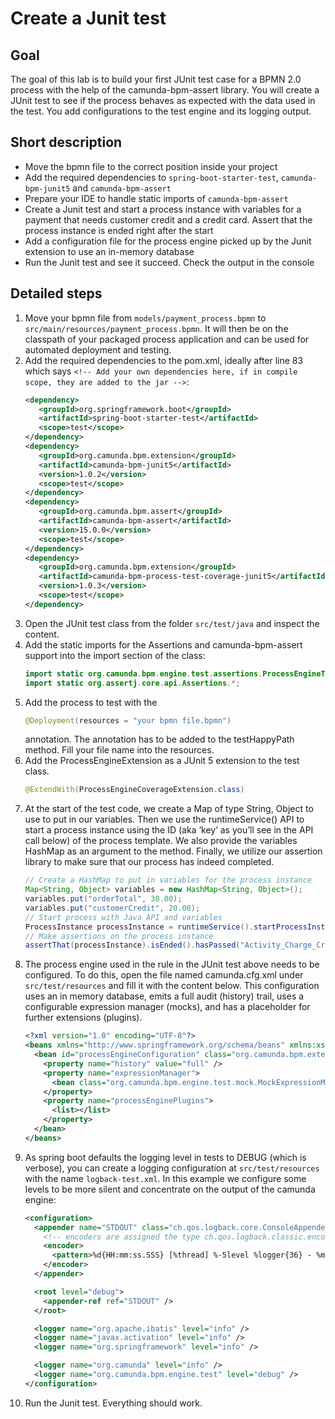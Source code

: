 # Create a Junit test

## Goal

The goal of this lab is to build your first JUnit test case for a BPMN 2.0 process with the help of the camunda-bpm-assert library. You will create a JUnit test to see if the process behaves as expected with the data used in the test. You add configurations to the test engine and its logging output.

## Short description

* Move the bpmn file to the correct position inside your project
* Add the required dependencies to `spring-boot-starter-test`, `camunda-bpm-junit5` and `camunda-bpm-assert`
* Prepare your IDE to handle static imports of `camunda-bpm-assert`
* Create a Junit test and start a process instance with variables for a payment that needs customer credit and a credit card. Assert that the process instance is ended right after the start
* Add a configuration file for the process engine picked up by the Junit extension to use an in-memory database
* Run the Junit test and see it succeed. Check the output in the console

## Detailed steps

1. Move your bpmn file from `models/payment_process.bpmn` to `src/main/resources/payment_process.bpmn`. It will then be on the classpath of your packaged process application and can be used for automated deployment and testing.
2. Add the required dependencies to the pom.xml, ideally after line 83 which says `<!-- Add your own dependencies here, if in compile scope, they are added to the jar -->`:
   ```xml
   <dependency>
      <groupId>org.springframework.boot</groupId>
      <artifactId>spring-boot-starter-test</artifactId>
      <scope>test</scope>
   </dependency>
   <dependency>
      <groupId>org.camunda.bpm.extension</groupId>
      <artifactId>camunda-bpm-junit5</artifactId>
      <version>1.0.2</version>
      <scope>test</scope>
   </dependency>
   <dependency>
      <groupId>org.camunda.bpm.assert</groupId>
      <artifactId>camunda-bpm-assert</artifactId>
      <version>15.0.0</version>
      <scope>test</scope>
   </dependency>
   <dependency>
      <groupId>org.camunda.bpm.extension</groupId>
      <artifactId>camunda-bpm-process-test-coverage-junit5</artifactId>
      <version>1.0.3</version>
      <scope>test</scope>
   </dependency>
   ```
3. Open the JUnit test class from the folder `src/test/java` and inspect the content.
4. Add the static imports for the Assertions and camunda-bpm-assert support into the import section of the class:
   ```java
   import static org.camunda.bpm.engine.test.assertions.ProcessEngineTests.*;
   import static org.assertj.core.api.Assertions.*;
   ```
5. Add the process to test with the
   ```java
   @Deployment(resources = "your bpmn file.bpmn")
   ```
   annotation. The annotation has to be added to the testHappyPath method. Fill your file name into the resources.
6. Add the ProcessEngineExtension as a JUnit 5 extension to the test class.
   ```java
   @ExtendWith(ProcessEngineCoverageExtension.class)
   ```
7. At the start of the test code, we create a Map of type String, Object to use to put in our variables. Then we use the runtimeService() API to start a process instance using the ID (aka ‘key’ as you’ll see in the API call below) of the process template. We also provide the variables HashMap as an argument to the method. Finally, we utilize our assertion library to make sure that our process has indeed completed.
   ```java
   // Create a HashMap to put in variables for the process instance
   Map<String, Object> variables = new HashMap<String, Object>();
   variables.put("orderTotal", 30.00);
   variables.put("customerCredit", 20.00);
   // Start process with Java API and variables
   ProcessInstance processInstance = runtimeService().startProcessInstanceByKey("PaymentProcess", variables);
   // Make assertions on the process instance
   assertThat(processInstance).isEnded().hasPassed("Activity_Charge_Credit_Card");
   ```
8. The process engine used in the rule in the JUnit test above needs to be configured. To do this, open the file named camunda.cfg.xml under `src/test/resources` and fill it with the content below. This configuration uses an in memory database, emits a full audit (history) trail, uses a configurable expression manager (mocks), and has a placeholder for further extensions (plugins).
   ```xml
   <?xml version="1.0" encoding="UTF-8"?>
   <beans xmlns="http://www.springframework.org/schema/beans" xmlns:xsi="http://www.w3.org/2001/XMLSchema-instance" xsi:schemaLocation="http://www.springframework.org/schema/beans http://www.springframework.org/schema/beans/spring-beans.xsd">
     <bean id="processEngineConfiguration" class="org.camunda.bpm.extension.process_test_coverage.engine.ProcessCoverageInMemProcessEngineConfiguration">
       <property name="history" value="full" />
       <property name="expressionManager">
         <bean class="org.camunda.bpm.engine.test.mock.MockExpressionManager"/>
       </property>
       <property name="processEnginePlugins">
         <list></list>
       </property>
     </bean>
   </beans>
   ```
9. As spring boot defaults the logging level in tests to DEBUG (which is verbose), you can create a logging configuration at `src/test/resources` with the name `logback-test.xml`. In this example we configure some levels to be more silent and concentrate on the output of the camunda engine:
   ```xml
   <configuration>
     <appender name="STDOUT" class="ch.qos.logback.core.ConsoleAppender">
       <!-- encoders are assigned the type ch.qos.logback.classic.encoder.PatternLayoutEncoder by default -->
       <encoder>
         <pattern>%d{HH:mm:ss.SSS} [%thread] %-5level %logger{36} - %msg%n</pattern>
       </encoder>
     </appender>

     <root level="debug">
       <appender-ref ref="STDOUT" />
     </root>

     <logger name="org.apache.ibatis" level="info" />
     <logger name="javax.activation" level="info" />
     <logger name="org.springframework" level="info" />

     <logger name="org.camunda" level="info" />
     <logger name="org.camunda.bpm.engine.test" level="debug" />
   </configuration>
   ```
10. Run the Junit test. Everything should work.